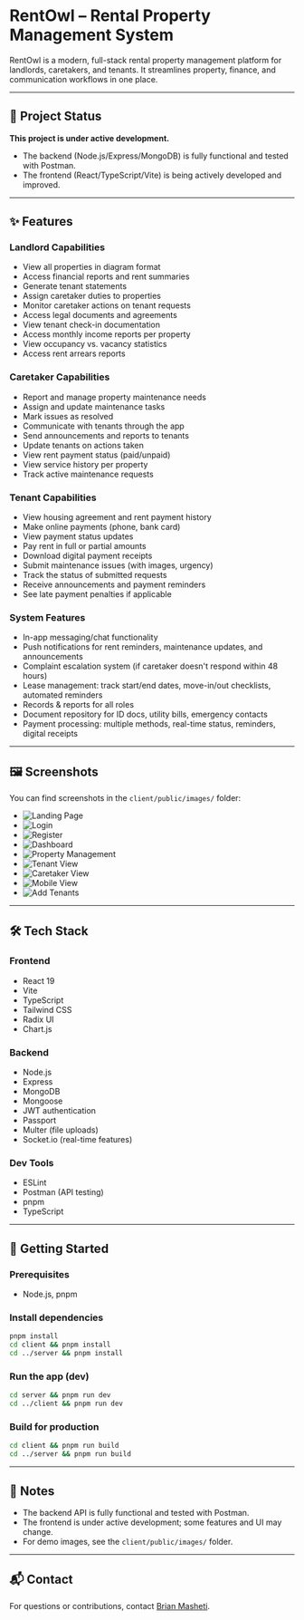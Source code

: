 # RentOwl – Rental Property Management System

RentOwl is a modern, full-stack rental property management platform for landlords, caretakers, and tenants. It streamlines property, finance, and communication workflows in one place.

---

## 🚧 Project Status

**This project is under active development.**  
- The backend (Node.js/Express/MongoDB) is fully functional and tested with Postman.
- The frontend (React/TypeScript/Vite) is being actively developed and improved.

---

## ✨ Features

### Landlord Capabilities
- View all properties in diagram format
- Access financial reports and rent summaries
- Generate tenant statements
- Assign caretaker duties to properties
- Monitor caretaker actions on tenant requests
- Access legal documents and agreements
- View tenant check-in documentation
- Access monthly income reports per property
- View occupancy vs. vacancy statistics
- Access rent arrears reports

### Caretaker Capabilities
- Report and manage property maintenance needs
- Assign and update maintenance tasks
- Mark issues as resolved
- Communicate with tenants through the app
- Send announcements and reports to tenants
- Update tenants on actions taken
- View rent payment status (paid/unpaid)
- View service history per property
- Track active maintenance requests

### Tenant Capabilities
- View housing agreement and rent payment history
- Make online payments (phone, bank card)
- View payment status updates
- Pay rent in full or partial amounts
- Download digital payment receipts
- Submit maintenance issues (with images, urgency)
- Track the status of submitted requests
- Receive announcements and payment reminders
- See late payment penalties if applicable

### System Features
- In-app messaging/chat functionality
- Push notifications for rent reminders, maintenance updates, and announcements
- Complaint escalation system (if caretaker doesn't respond within 48 hours)
- Lease management: track start/end dates, move-in/out checklists, automated reminders
- Records & reports for all roles
- Document repository for ID docs, utility bills, emergency contacts
- Payment processing: multiple methods, real-time status, reminders, digital receipts

---

## 🖼️ Screenshots

You can find screenshots in the `client/public/images/` folder:

- ![Landing Page](./client/public/images/1.jpg)
- ![Login](./client/public/images/login.png)
- ![Register](./client/public/images/register.png)
- ![Dashboard](./client/public/images/2.jpg)
- ![Property Management](./client/public/images/3.jpg)
- ![Tenant View](./client/public/images/4.jpg)
- ![Caretaker View](./client/public/images/5.jpg)
- ![Mobile View](./client/public/images/6.jpg)
- ![Add Tenants](./client/public/images/addtenants.png)

---

## 🛠️ Tech Stack

### Frontend
- React 19
- Vite
- TypeScript
- Tailwind CSS
- Radix UI
- Chart.js

### Backend
- Node.js
- Express
- MongoDB
- Mongoose
- JWT authentication
- Passport
- Multer (file uploads)
- Socket.io (real-time features)

### Dev Tools
- ESLint
- Postman (API testing)
- pnpm
- TypeScript

---

## 🚀 Getting Started

### Prerequisites
- Node.js, pnpm

### Install dependencies
```sh
pnpm install
cd client && pnpm install
cd ../server && pnpm install
```

### Run the app (dev)
```sh
cd server && pnpm run dev
cd ../client && pnpm run dev
```

### Build for production
```sh
cd client && pnpm run build
cd ../server && pnpm run build
```

---

## 📢 Notes

- The backend API is fully functional and tested with Postman.
- The frontend is under active development; some features and UI may change.
- For demo images, see the `client/public/images/` folder.

---

## 📬 Contact

For questions or contributions, contact [Brian Masheti](mailto:brianmasheti@outlook.com).
